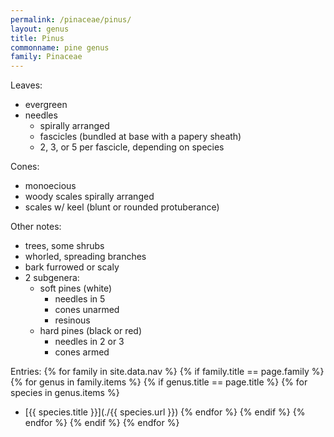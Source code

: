 ```yaml
---
permalink: /pinaceae/pinus/
layout: genus
title: Pinus
commonname: pine genus
family: Pinaceae
---
```


Leaves:
  - evergreen
  - needles
    - spirally arranged
    - fascicles (bundled at base with a papery sheath)
    - 2, 3, or 5 per fascicle, depending on species

Cones:
  - monoecious
  - woody scales spirally arranged
  - scales w/ keel (blunt or rounded protuberance)

Other notes:
  - trees, some shrubs
  - whorled, spreading branches
  - bark furrowed or scaly
  - 2 subgenera:
    - soft pines (white)
      - needles in 5
      - cones unarmed
      - resinous
    - hard pines (black or red)
      - needles in 2 or 3
      - cones armed

Entries:
{% for family in site.data.nav %}
{% if family.title == page.family %}
{% for genus in family.items %}
{% if genus.title == page.title %}
  {% for species in genus.items %}
  - [{{ species.title }}](./{{ species.url }})
  {% endfor %}
{% endif %}
{% endfor %}
{% endif %}
{% endfor %}

